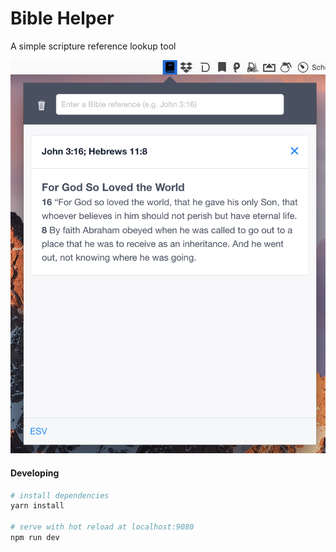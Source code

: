 # Bible Helper

A simple scripture reference lookup tool

![](screenshot.png)

#### Developing

``` bash
# install dependencies
yarn install

# serve with hot reload at localhost:9080
npm run dev

